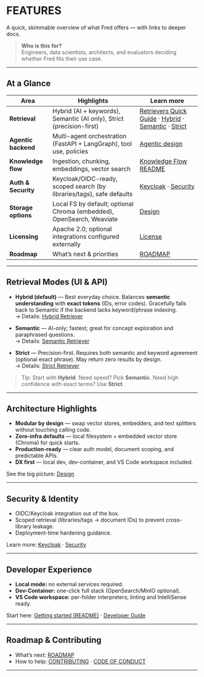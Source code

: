 # FEATURES

A quick, skimmable overview of what Fred offers — with links to deeper docs.

> **Who is this for?**  
> Engineers, data scientists, architects, and evaluators deciding whether Fred fits their use case.

---

## At a Glance

| Area | Highlights | Learn more                                                                                                                                                                                                                                                              |
|---|---|-------------------------------------------------------------------------------------------------------------------------------------------------------------------------------------------------------------------------------------------------------------------------|
| **Retrieval** | Hybrid (AI + keywords), Semantic (AI only), Strict (precision-first) | [Retrievers Quick Guide](../knowledge-flow-backend/docs/RETRIEVERS.md) · [Hybrid](../knowledge-flow-backend/docs/HYBRID_RETRIEVER.md) · [Semantic](../knowledge-flow-backend/docs/SEMANTIC_RETRIEVER.md) · [Strict](../knowledge-flow-backend/docs/STRICT_RETRIEVER.md) |
| **Agentic backend** | Multi-agent orchestration (FastAPI + LangGraph), tool use, policies | [Agentic design](../agentic-backend/docs/AGENTS.md)                                                                                                                                                                                                                     |
| **Knowledge flow** | Ingestion, chunking, embeddings, vector search | [Knowledge Flow README](../knowledge-flow-backend/README.md)                                                                                                                                                                                                            |
| **Auth & Security** | Keycloak/OIDC-ready, scoped search (by libraries/tags), safe defaults | [Keycloak](./docs/KEYCLOAK.md) · [Security](./docs/SECURITY.md)                                                                                                                                                                                                         |
| **Storage options** | Local FS by default; optional Chroma (embedded), OpenSearch, Weaviate | [Design](./docs/DESIGN.md)                                                                                                                                                                                                                                              |
| **Licensing** | Apache 2.0; optional integrations configured externally | [License](./docs/LICENSE.md)                                                                                                                                                                                                                                            |
| **Roadmap** | What’s next & priorities | [ROADMAP](./docs/ROADMAP.md)                                                                                                                                                                                                                                            |

---

## Retrieval Modes (UI & API)

- **Hybrid (default)** — Best everyday choice. Balances **semantic understanding** with **exact tokens** (IDs, error codes). Gracefully falls back to Semantic if the backend lacks keyword/phrase indexing.  
  → Details: [Hybrid Retriever](../knowledge-flow-backend/docs/HYBRID_RETRIEVER.md)

- **Semantic** — AI-only; fastest; great for concept exploration and paraphrased questions.  
  → Details: [Semantic Retriever](../knowledge-flow-backend/docs/SEMANTIC_RETRIEVER.md)

- **Strict** — Precision-first. Requires both semantic and keyword agreement (optional exact phrase). May return zero results by design.  
  → Details: [Strict Retriever](../knowledge-flow-backend/docs/STRICT_RETRIEVER.md)

> Tip: Start with **Hybrid**. Need speed? Pick **Semantic**. Need high confidence with exact terms? Use **Strict**.

---

## Architecture Highlights

- **Modular by design** — swap vector stores, embedders, and text splitters without touching calling code.
- **Zero-infra defaults** — local filesystem + embedded vector store (Chroma) for quick starts.
- **Production-ready** — clear auth model, document scoping, and predictable APIs.
- **DX first** — local dev, dev-container, and VS Code workspace included.

See the big picture: [Design](./docs/DESIGN.md)

---

## Security & Identity

- OIDC/Keycloak integration out of the box.  
- Scoped retrieval (libraries/tags → document IDs) to prevent cross-library leakage.  
- Deployment-time hardening guidance.

Learn more: [Keycloak](./docs/KEYCLOAK.md) · [Security](./docs/SECURITY.md)

---

## Developer Experience

- **Local mode:** no external services required.  
- **Dev-Container:** one-click full stack (OpenSearch/MinIO optional).  
- **VS Code workspace:** per-folder interpreters; linting and IntelliSense ready.

Start here: [Getting started (README)](./README.md#getting-started) · [Developer Guide](../knowledge-flow-backend/docs/DEVELOPER_GUIDE.md)

---

## Roadmap & Contributing

- What’s next: [ROADMAP](./docs/ROADMAP.md)  
- How to help: [CONTRIBUTING](./docs/CONTRIBUTING.md) · [CODE OF CONDUCT](./docs/CODE_OF_CONDUCT.md)

---
